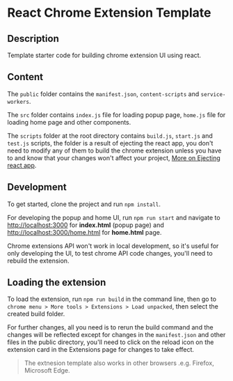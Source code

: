 # React Chrome Extension Template
## Description
Template starter code for building chrome extension UI using react. 
## Content
The `public` folder contains the `manifest.json`, `content-scripts` and `service-workers`.

The `src` folder contains `index.js` file for loading popup page, `home.js` file for loading home page and other components.

The `scripts` folder at the root directory contains `build.js`, `start.js` and `test.js` scripts, the folder is a result of ejecting the react app, you don't need to modify any of them to build the chrome extension unless you have to and know that your changes won't affect your project, [More on Ejecting react app](https://create-react-app.dev/docs/available-scripts/#npm-run-eject).
## Development 
To get started, clone the project and run `npm install`.

For developing the popup and home UI, run `npm run start` and navigate to [http://localhost:3000](http://localhost:3000) for **index.html** (popup page) and [http://localhost:3000/home.html](http://localhost:3000/home.html) for **home.html** page. 

Chrome extensions API won't work in local development, so it's useful for only developing the UI, to test chrome API code changes, you'll need to rebuild the extension.
## Loading the extension
To load the extension, run `npm run build` in the command line, then go to `chrome menu > More tools > Extensions > Load unpacked`, then select the created build folder.

For further changes, all you need is to rerun the build command and the changes will be reflected except for changes in the `manifest.json` and other files in the public directory, you'll need to click on the reload icon on the extension card in the Extensions page for changes to take effect.

> The extnesion template also works in other browsers .e.g. Firefox, Microsoft Edge.
